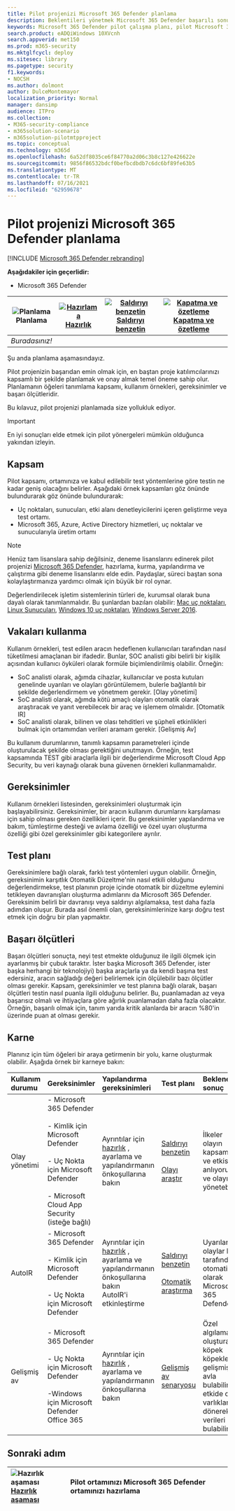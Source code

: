 ```yaml
---
title: Pilot projenizi Microsoft 365 Defender planlama
description: Beklentileri yönetmek Microsoft 365 Defender başarılı sonuçlar elde etmek için pilot projenizi paydaşlarla birlikte planlayın.
keywords: Microsoft 365 Defender pilot çalışma planı, pilot Microsoft 365 Defender planlama, üretim Microsoft 365 Defender planlama ve planlama Microsoft 365 Defender  pilot proje, siber güvenlik, gelişmiş kalıcı tehdit, kurumsal güvenlik, cihazlar, cihaz, kimlik, kullanıcılar, veriler, uygulamalar, olaylar, otomatik araştırma ve düzeltme, gelişmiş tarama
search.product: eADQiWindows 10XVcnh
search.appverid: met150
ms.prod: m365-security
ms.mktglfcycl: deploy
ms.sitesec: library
ms.pagetype: security
f1.keywords:
- NOCSH
ms.author: dolmont
author: DulceMontemayor
localization_priority: Normal
manager: dansimp
audience: ITPro
ms.collection:
- M365-security-compliance
- m365solution-scenario
- m365solution-pilotmtpproject
ms.topic: conceptual
ms.technology: m365d
ms.openlocfilehash: 6a52df8035ce6f84770a2d06c3b8c127e426622e
ms.sourcegitcommit: 9856f86532bdcf0befbcdbdb7c6dc6bf89fe63b5
ms.translationtype: MT
ms.contentlocale: tr-TR
ms.lasthandoff: 07/16/2021
ms.locfileid: "62959678"
---
```

# <a name="planning-your-pilot-microsoft-365-defender-project"></a>Pilot projenizi Microsoft 365 Defender planlama 

[!INCLUDE [Microsoft 365 Defender rebranding](../includes/microsoft-defender.md)]


**Aşağıdakiler için geçerlidir:**
- Microsoft 365 Defender

|![Planlama](../../media/phase-diagrams/1-planning.png)<br/>Planlama|[![Hazırlama](../../media/phase-diagrams/2-prepare.png)](prepare-m365d-eval.md)<br/>[Hazırlık](prepare-m365d-eval.md) | [![Saldırıyı benzetin](../../media/phase-diagrams/3-simluate.png)](m365d-pilot-simulate.md)<br/>[Saldırıyı benzetin](m365d-pilot-simulate.md) | [![Kapatma ve özetleme](../../media/phase-diagrams/4-summary.png)](m365d-pilot-close.md)<br/>[Kapatma ve özetleme](m365d-pilot-close.md)|
|--|--|--|--|
|*Buradasınız!*| | | |

Şu anda planlama aşamasındayız.

Pilot projenizin başarıdan emin olmak için, en baştan proje katılımcılarınızı kapsamlı bir şekilde planlamak ve onay almak temel öneme sahip olur. Planlamanın öğeleri tanımlama kapsamı, kullanım örnekleri, gereksinimler ve başarı ölçütleridir.

Bu kılavuz, pilot projenizi planlamada size yollukluk ediyor. 

>[!IMPORTANT]
>En iyi sonuçları elde etmek için pilot yönergeleri mümkün olduğunca yakından izleyin.


## <a name="scope"></a>Kapsam

Pilot kapsamı, ortamınıza ve kabul edilebilir test yöntemlerine göre testin ne kadar geniş olacağını belirler. Aşağıdaki örnek kapsamları göz önünde bulundurarak göz önünde bulundurarak:

- Uç noktaları, sunucuları, etki alanı denetleyicilerini içeren geliştirme veya test ortamı.
- Microsoft 365, Azure, Active Directory hizmetleri, uç noktalar ve sunucularıyla üretim ortamı

>[!NOTE]
>Henüz tam lisanslara sahip değilsiniz, deneme lisanslarını edinerek pilot projenizi [Microsoft 365 Defender](m365d-evaluation.md?ocid=cx-docs-MTPtriallab), hazırlama, kurma, yapılandırma ve çalıştırma gibi deneme lisanslarını elde edin. Paydaşlar, süreci baştan sona kolaylaştırmanıza yardımcı olmak için büyük bir rol oynar.

Değerlendirilecek işletim sistemlerinin türleri de, kurumsal olarak buna dayalı olarak tanımlanmalıdır. Bu şunlardan bazıları olabilir: [Mac uç noktaları](/windows/security/threat-protection/microsoft-defender-atp/microsoft-defender-atp-mac#system-requirements), [Linux Sunucuları](/windows/security/threat-protection/microsoft-defender-atp/microsoft-defender-atp-linux#system-requirements), [Windows 10 uç noktaları](/windows/security/threat-protection/microsoft-defender-atp/minimum-requirements#supported-windows-versions), [Windows Server 2016](/windows/security/threat-protection/microsoft-defender-atp/minimum-requirements#supported-windows-versions).

## <a name="use-cases"></a>Vakaları kullanma

Kullanım örnekleri, test edilen aracın hedeflenen kullanıcıları tarafından nasıl tüketilmesi amaçlanan bir ifadedir. Bunlar, SOC analisti gibi belirli bir kişilik açısından kullanıcı öyküleri olarak formüle biçimlendirilmiş olabilir. Örneğin:

- SoC analisti olarak, ağımda cihazlar, kullanıcılar ve posta kutuları genelinde uyarıları ve olayları görüntülemem, bulerle bağlantılı bir şekilde değerlendirmem ve yönetmem gerekir. [Olay yönetimi]
- SoC analisti olarak, ağımda kötü amaçlı olayları otomatik olarak araştıracak ve yanıt verebilecek bir araç ve işlemem olmalıdır. [Otomatik IR]
- SoC analisti olarak, bilinen ve olası tehditleri ve şüpheli etkinlikleri bulmak için ortamımdan verileri aramam gerekir. [Gelişmiş Av]

Bu kullanım durumlarının, tanımlı kapsamın parametreleri içinde oluşturulacak şekilde olması gerektiğini unutmayın. Örneğin, test kapsamında TEST gibi araçlarla ilgili bir değerlendirme Microsoft Cloud App Security, bu veri kaynağı olarak buna güvenen örnekleri kullanmamalıdır.

## <a name="requirements"></a>Gereksinimler

Kullanım örnekleri listesinden, gereksinimleri oluşturmak için başlayabilirsiniz. Gereksinimler, bir aracın kullanım durumlarını karşılaması için sahip olması gereken özellikleri içerir. Bu gereksinimler yapılandırma ve bakım, tümleştirme desteği ve avlama özelliği ve özel uyarı oluşturma özelliği gibi özel gereksinimler gibi kategorilere ayrılır.

## <a name="test-plan"></a>Test planı

Gereksinimlere bağlı olarak, farklı test yöntemleri uygun olabilir. Örneğin, gereksinimin karşıtlık Otomatik Düzeltme'nin nasıl etkili olduğunu değerlendirmekse, test planının proje içinde otomatik bir düzeltme eylemini tetikleyen davranışları oluşturma adımlarını da Microsoft 365 Defender. Gereksinim belirli bir davranışı veya saldırıyı algılamaksa, test daha fazla adımdan oluşur. Burada asıl önemli olan, gereksinimlerinize karşı doğru test etmek için doğru bir plan yapmaktır.

## <a name="success-criteria"></a>Başarı ölçütleri

Başarı ölçütleri sonuçta, neyi test etmekte olduğunuz ile ilgili ölçmek için ayarlanmış bir çubuk taraktır. İster başka Microsoft 365 Defender, ister başka herhangi bir teknolojiyi) başka araçlarla ya da kendi başına test edersiniz, aracın sağladığı değeri belirlemek için ölçülebilir bazı ölçütler olması gerekir. Kapsam, gereksinimler ve test planına bağlı olarak, başarı ölçütleri testin nasıl puanla ilgili olduğunu belirler. Bu, puanlamadan az veya başarısız olmalı ve ihtiyaçlara göre ağırlık puanlamadan daha fazla olacaktır. Örneğin, başarılı olmak için, tanım yarıda kritik alanlarda bir aracın %80'in üzerinde puan at olması gerekir.

## <a name="scorecard"></a>Karne

Planınız için tüm öğeleri bir araya getirmenin bir yolu, karne oluşturmak olabilir. Aşağıda örnek bir karneye bakın:

| Kullanım durumu | Gereksinimler | Yapılandırma gereksinimleri | Test planı | Beklenen sonuç | Test durumu | Puan | Notlar |
|:-------|:-------|:-------|:-------|:-------|:-------|:-------|:-------|
|Olay yönetimi|- Microsoft 365 Defender </br></br>- Kimlik için Microsoft Defender </br></br>- Uç Nokta için Microsoft Defender </br></br>- Microsoft Cloud App Security (isteğe bağlı)|Ayrıntılar için [hazırlık](m365d-evaluation.md?ocid=cx-docs-MTPtriallab) , ayarlama ve yapılandırmanın önkoşullarına bakın |[Saldırıyı benzetin](m365d-pilot-simulate.md) <br></br>[Olayı araştır](./m365d-pilot-simulate.md#investigate-an-incident) |İlkeler olayın kapsamını ve etkisini anlıyoruz ve olayı yönetebilir||||
|AutoIR|- Microsoft 365 Defender </br></br>- Kimlik için Microsoft Defender </br></br>- Uç Nokta için Microsoft Defender |Ayrıntılar için [hazırlık](m365d-evaluation.md?ocid=cx-docs-MTPtriallab) , ayarlama ve yapılandırmanın önkoşullarına bakın <br>AutoIR'i etkinleştirme  |[Saldırıyı benzetin](m365d-pilot-simulate.md) <br></br>[Otomatik araştırma](m365d-pilot-simulate.md#automated-investigation-and-remediation) |Uyarılar ve olaylar kişi tarafından otomatik olarak Microsoft 365 Defender||||
|Gelişmiş av|- Microsoft 365 Defender </br></br>- Uç Nokta için Microsoft Defender </br></br>-Windows için Microsoft Defender Office 365 |Ayrıntılar için [hazırlık](m365d-evaluation.md?ocid=cx-docs-MTPtriallab) , ayarlama ve yapılandırmanın önkoşullarına bakın|[Gelişmiş av senaryosu](./m365d-pilot-simulate.md#advanced-hunting-scenario) |Özel algılamalar oluşturarak, köpek köpeklerini gelişmiş avla bulabilir, etkide olan varlıklara dönerek verileri bulabilir||||

## <a name="next-step"></a>Sonraki adım

|![Hazırlık aşaması](../../media/mtp/prep.png) <br>[Hazırlık aşaması](prepare-m365d-eval.md) | Pilot ortamınızı Microsoft 365 Defender ortamınızı hazırlama
|:-------|:-----|
